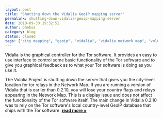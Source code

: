 ```yaml
---
layout: post
title: "Shutting down the Vidalia GeoIP mapping server"
permalink: shutting-down-vidalia-geoip-mapping-server
date: 2010-09-30 19:32:52
author: phobos
category: blog
status: closed
tags: ["city mapping", "geoip", "vidalia", "vidalia network map", "volunteer run"]
---
```


Vidalia is the graphical controller for the Tor software. It provides an easy to use interface to control some basic functionality of the Tor software and to give you graphical feedback as to what your Tor software is doing as you use it.

The Vidalia Project is shutting down the server that gives you the city-level location for tor relays in the Network Map. If you are running a version of Vidalia that is earlier than 0.2.10, you will lose your country flags and relays appearing in the Network Map. This is a display issue and does not affect the functionality of the Tor software itself. The main change in Vidalia 0.2.10 was to rely on the Tor software's local country-level GeoIP database that ships with the Tor software. [**read more »**](https://blog.torproject.org/blog/shutting-down-vidalia-geoip-mapping-server)
